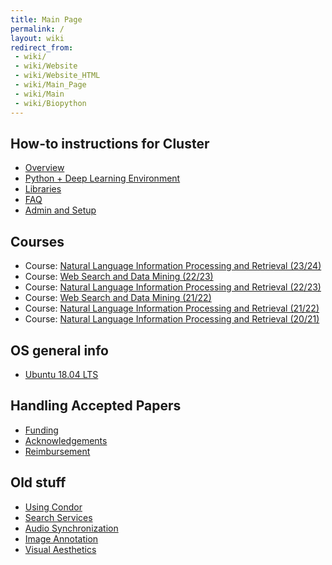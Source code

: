 ```yaml
---
title: Main Page
permalink: /
layout: wiki
redirect_from:
 - wiki/
 - wiki/Website
 - wiki/Website_HTML
 - wiki/Main_Page
 - wiki/Main
 - wiki/Biopython
---
```


How-to instructions for Cluster
--------------------

- [Overview](/wiki/Cluster "wikilink")
- [Python + Deep Learning Environment](/wiki/Python_DeepLearning "wikilink")
- [Libraries](/wiki/Software_Libraries "wikilink")
- [FAQ](/wiki/Cluster/FAQ "wikilink")
- [Admin and Setup](/wiki/Cluster/Admin "wikilink")


Courses
--------------------
- Course: [Natural Language Information Processing and Retrieval (23/24)](wiki/courses/NLP-IR_2023)
- Course: [Web Search and Data Mining (22/23)](/wiki/courses/WSDM_2023)
- Course: [Natural Language Information Processing and Retrieval (22/23)](/wiki/courses/NLIPR_2022)
- Course: [Web Search and Data Mining (21/22)](/wiki/courses/WSDM_2022)
- Course: [Natural Language Information Processing and Retrieval (21/22)](/wiki/courses/IR_NLP_2021)
- Course: [Natural Language Information Processing and Retrieval (20/21)](/wiki/courses/IR_NLP)


OS general info
---------------

- [Ubuntu 18.04 LTS](/wiki/Ubuntu_18.04_LTS "wikilink")

Handling Accepted Papers
---------------------------

- [Funding](/wiki/Funding "wikilink")
- [Acknowledgements](/wiki/Acknowledgements "wikilink")
- [Reimbursement](/wiki/Reimbursement "wikilink")


Old stuff
-----------------------

- [Using Condor](/wiki/Condor "wikilink")
- [Search Services](/wiki/Search_Services "wikilink")
- [Audio Synchronization](/wiki/Audio_Synchronization "wikilink")
- [Image Annotation](/wiki/Image_Annotation "wikilink")
- [Visual Aesthetics](/wiki/Visual_Aesthetics "wikilink")
